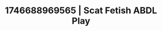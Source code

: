 ---
categories:
- Erotic surprise
- Intimate reveal
- AI-generated
- Romantic kink
- Real couple content
- Ethical porn
- ASMR
- Cosplay
image: /assets/images/1746688969565.jpg
layout: post
seo:
  description: Featured content with artistic Scat Fetish, ABDL Play. HD images available.
  keywords: Scat Fetish, ABDL Play
  og_image: /assets/images/1746688969565.jpg
  schema_type: VisualArtwork
tags:
- '#1746688969565'
- ABDL Play
- Scat Fetish
title: 1746688969565 | Scat Fetish ABDL Play
---
